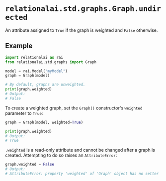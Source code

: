 # `relationalai.std.graphs.Graph.undirected`

An attribute assigned to `True` if the graph is weighted and `False` otherwise.

## Example

```python
import relationalai as rai
from relationalai.std.graphs import Graph

model = rai.Model("myModel")
graph = Graph(model)

# By default, graphs are unweighted.
print(graph.weighted)
# Output:
# False
```

To create a weighted graph, set the `Graph()` constructor's  `weighted` parameter to `True`:

```python
graph = Graph(model, weighted=True)

print(graph.weighted)
# Output:
# True
```

`.weighted` is a read-only attribute and cannot be changed after a graph is created.
Attempting to do so raises an `AttributeError`:

```python
graph.weighted = False
# Output:
# AttributeError: property 'weighted' of 'Graph' object has no setter
```
